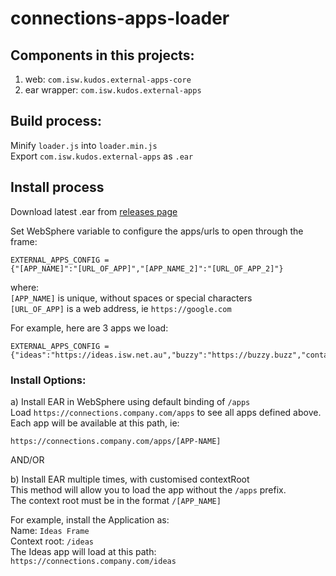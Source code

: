 # connections-apps-loader

## Components in this projects:  
1. web: `com.isw.kudos.external-apps-core`
2. ear wrapper: `com.isw.kudos.external-apps`


## Build process:
Minify `loader.js` into `loader.min.js`   
Export `com.isw.kudos.external-apps` as `.ear`


## Install process
Download latest .ear from [releases page](https://github.com/isw-kudos/connections-apps-loader/releases)

Set WebSphere variable to configure the apps/urls to open through the frame:   
```
EXTERNAL_APPS_CONFIG =
{"[APP_NAME]":"[URL_OF_APP]","[APP_NAME_2]":"[URL_OF_APP_2]"}
```
where:   
`[APP_NAME]` is unique, without spaces or special characters   
`[URL_OF_APP]` is a web address, ie `https://google.com`

For example, here are 3 apps we load:
```
EXTERNAL_APPS_CONFIG =
{"ideas":"https://ideas.isw.net.au","buzzy":"https://buzzy.buzz","contacts":"https://apps.isw.net.au"}
```

### Install Options:
a) Install EAR in WebSphere using default binding of `/apps`  
Load `https://connections.company.com/apps` to see all apps defined above.  
Each app will be available at this path, ie:   
```
https://connections.company.com/apps/[APP-NAME]
```

AND/OR

b) Install EAR multiple times, with customised contextRoot  
This method will allow you to load the app without the `/apps` prefix.  
The context root must be in the format `/[APP_NAME]`


For example, install the Application as:  
Name: `Ideas Frame`  
Context root: `/ideas`  
The Ideas app will load at this path:  
`https://connections.company.com/ideas`
